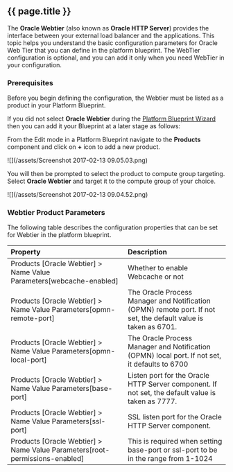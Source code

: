 ## {{ page.title }}

The **Oracle Webtier** (also known as **Oracle HTTP Server**) provides the interface between your external load balancer and the applications. This topic helps you understand the basic configuration parameters for Oracle Web Tier that you can define in the platform blueprint. The WebTier configuration is optional, and you can add it only when you need WebTier in your configuration.

### Prerequisites

Before you begin defining the configuration, the Webtier must be listed as a product in your Platform Blueprint.

If you did not select **Oracle Webtier** during the [Platform Blueprint Wizard](/platform/blueprints/README.md) then you can add it your Blueprint at a later stage as follows:

From the Edit mode in a Platform Blueprint navigate to the **Products** component and click on **+** icon to add a new product.

![](/assets/Screenshot 2017-02-13 09.05.03.png)

You will then be prompted to select the product to compute group targeting. Select **Oracle Webtier** and target it to the compute group of your choice.

![](/assets/Screenshot 2017-02-13 09.04.52.png)

### Webtier Product Parameters

The following table describes the configuration properties that can be set for Webtier in the platform blueprint.

| Property | Description |
| :--- | :--- |
| Products \[Oracle Webtier\] &gt; Name Value Parameters\[webcache-enabled\]  | Whether to enable Webcache or not |
| Products \[Oracle Webtier\] &gt; Name Value Parameters\[opmn-remote-port\] | The Oracle Process Manager and Notification \(OPMN\) remote port. If not set, the default value is taken as 6701. |
| Products \[Oracle Webtier\] &gt; Name Value Parameters\[opmn-local-port\] | The Oracle Process Manager and Notification \(OPMN\) local port. If not set, it defaults to 6700 |
| Products \[Oracle Webtier\] &gt; Name Value Parameters\[base-port\] | Listen port for the Oracle HTTP Server component. If not set, the default value is taken as 7777. |
| Products \[Oracle Webtier\] &gt; Name Value Parameters\[ssl-port\] | SSL listen port for the Oracle HTTP Server component.  |
| Products \[Oracle Webtier\] &gt; Name Value Parameters\[root-permissions-enabled\] | This is required when setting base-port or ssl-port to be in the range from 1-1024 |

<!--

## Understanding how Webtier Location Routing Rules are defined

The Webtier is configured through moduleconf files that you define outside your platform blueprint. The MyST agent references the configuration information from your moduleconf file. A moduleconf file is a standard Oracle HTTP Server configuration. MyST automatically copies moduleconf configuration to the target Oracle HTTP Server hosts and replaces any property references defined in the files with the associated values in configuration. The moduleconf file is stored in the MYST\_WORKSPACE/resources/ohs/moduleconf. This is the default path where MyST tries to locate the moduleconf files to copy to the node. If there is a need to have different moduleconf for environments, then they should be stored in separate folders. For example, if there was a separate OHS configuration for single node and cluster, there should be two folders created as follows:

* MYST\_WORKSPACE/resources/ohs/moduleconf/single
* MYST\_WORKSPACE/resources/ohs/moduleconf/cluster

If you are using a custom moduleconf source, the folder directory must be defined in the `core.webtier.moduleconf-source.directory` property.The following is a sample moduleconf file located at MYST\_WORKSPACE/resources/ohs/soa\_vh.conf.

```
<VirtualHost *:${core.product[webtier].param[base-port]}>
ServerName ${core.load-balancer.frontend[fmw].host}:${core.load-balancer.frontend[fmw].http-port}
RewriteEngine On
RewriteOptions inherit

# Admin Server and EM
<Location /console>
SetHandler weblogic-handler
WebLogicHost ${core.domain.server[admin.server].listen-address}
WeblogicPort ${core.domain.server[admin.server].listen-port}
</Location>

<Location /em>
SetHandler weblogic-handler
WebLogicHost ${core.domain.server[admin.server].listen-address}
WeblogicPort ${core.domain.server[admin.server].listen-port}
</Location>

# WSM-PM
<Location /wsm-pm>
SetHandler weblogic-handler
WebLogicCluster ${core.webtier.cluster[wsm].server-addresses}
</Location>

# SOA infra
<Location /soa-infra>
SetHandler weblogic-handler
WebLogicCluster ${core.webtier.cluster[soa].server-addresses}
</Location>

</VirtualHost>
```

#### Special property for server addresses

When routing to the multiple nodes in a cluster the WebLogicCluster property in the OHS moduleconf would typically be set as follows:

```
${core.server[soa.server1].listen-address}:${core.server[soa.server1].listen-port},${core.server[soa.server2].listen-address}:${core.server[soa.server2].listen-port}
```

...which would resolve to WebLogicCluster soa-machine01:8001,soa-machine02:8001. To simplify this, there is a property that is dynamically created at runtime, which can be used to automatically retrieve this list of server addresses. This property is core.webtier.cluster\[CLUSTER-ID\].server-addresses. At run time, it will automatically create the server list as above without the need to explicitly define all the listen-address and listen-port elements of the servers in the cluster.

> Note: When you enable root permissions through the flag core.product\[webtier\].param\[root-permissions-enabled\], it is assumed that the operating system group which owns the home defined by core.product\[webtier\].home is "oracle". If this is not the case, then this property must be overridden with the custom property webtier.oracle.group. For example:

`webtier.oracle.group=dba`



TODO: Determine if the below content migrated from CLI should be included or not.

| Cluser List \[ID\] &gt; Server Addresses | Computed from Servers in a given cluster and used within the generate moduleconf routing rules |


> Note: The above configuration contains only the details required for the Oracle HTTP Server configuration. However, typically there are a number of additional configuration properties which are also required for WebLogic server configuration as well. By defining the Oracle HTTP Server and WLS configuration in the same definition, it is possible to perform the Oracle HTTP Server configuration at the same time as WebLogic server configuration. To do this, add the configure-webtier action to the start of the definition of the provision flow as follows:

| Property | Description |
| :--- | :--- |
| action.configure.pre | configure-webtier,stop-via-as,stop-nm,stop,create-domain,patch-domain,apply-jrf,start-nm,start,configure-nm,create-resource,reassociate-security-store,stop,copy-domain,start-as-via-nm,start-via-as,configure-soa,configure-ums |
| action.provision.pre | install,configure |

-->
